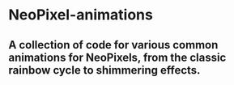 # NeoPixel-animations
A collection of code for various common animations for NeoPixels, from the classic rainbow cycle to shimmering effects.
---

